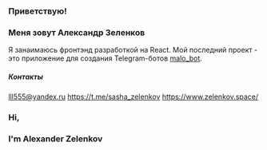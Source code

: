### Приветствую!
### Меня зовут Александр Зеленков

Я занаимаюсь фронтэнд разработкой на React.
Мой последний проект - это приложение для создания Telegram-ботов [malo_bot](https://sashazel.github.io/malo_bot/).

##### Контакты
lll555@yandex.ru
https://t.me/sasha_zelenkov
https://www.zelenkov.space/

### Hi,
### I'm Alexander Zelenkov

<!--
**SashaZel/SashaZel** is a ✨ _special_ ✨ repository because its `README.md` (this file) appears on your GitHub profile.

Here are some ideas to get you started:

- 🔭 I’m currently working on ...
- 🌱 I’m currently learning ...
- 👯 I’m looking to collaborate on ...
- 🤔 I’m looking for help with ...
- 💬 Ask me about ...
- 📫 How to reach me: ...
- 😄 Pronouns: ...
- ⚡ Fun fact: ...
-->
